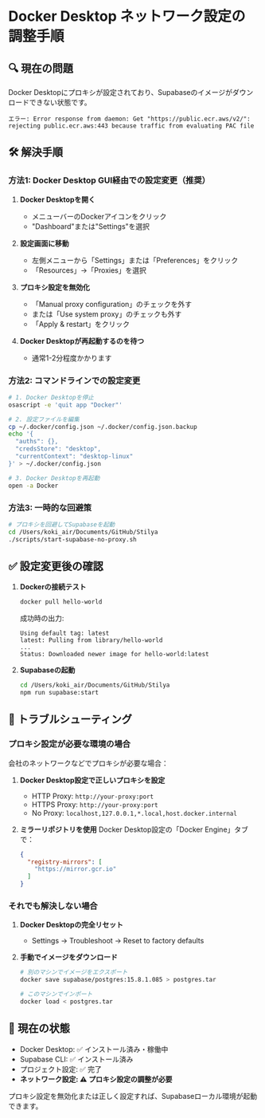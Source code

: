 # Docker Desktop ネットワーク設定の調整手順

## 🔍 現在の問題

Docker Desktopにプロキシが設定されており、Supabaseのイメージがダウンロードできない状態です。

```
エラー: Error response from daemon: Get "https://public.ecr.aws/v2/": 
rejecting public.ecr.aws:443 because traffic from evaluating PAC file
```

## 🛠️ 解決手順

### 方法1: Docker Desktop GUI経由での設定変更（推奨）

1. **Docker Desktopを開く**
   - メニューバーのDockerアイコンをクリック
   - "Dashboard"または"Settings"を選択

2. **設定画面に移動**
   - 左側メニューから「Settings」または「Preferences」をクリック
   - 「Resources」→「Proxies」を選択

3. **プロキシ設定を無効化**
   - 「Manual proxy configuration」のチェックを外す
   - または「Use system proxy」のチェックも外す
   - 「Apply & restart」をクリック

4. **Docker Desktopが再起動するのを待つ**
   - 通常1-2分程度かかります

### 方法2: コマンドラインでの設定変更

```bash
# 1. Docker Desktopを停止
osascript -e 'quit app "Docker"'

# 2. 設定ファイルを編集
cp ~/.docker/config.json ~/.docker/config.json.backup
echo '{
  "auths": {},
  "credsStore": "desktop",
  "currentContext": "desktop-linux"
}' > ~/.docker/config.json

# 3. Docker Desktopを再起動
open -a Docker
```

### 方法3: 一時的な回避策

```bash
# プロキシを回避してSupabaseを起動
cd /Users/koki_air/Documents/GitHub/Stilya
./scripts/start-supabase-no-proxy.sh
```

## ✅ 設定変更後の確認

1. **Dockerの接続テスト**
   ```bash
   docker pull hello-world
   ```
   
   成功時の出力:
   ```
   Using default tag: latest
   latest: Pulling from library/hello-world
   ...
   Status: Downloaded newer image for hello-world:latest
   ```

2. **Supabaseの起動**
   ```bash
   cd /Users/koki_air/Documents/GitHub/Stilya
   npm run supabase:start
   ```

## 🚨 トラブルシューティング

### プロキシ設定が必要な環境の場合

会社のネットワークなどでプロキシが必要な場合：

1. **Docker Desktop設定で正しいプロキシを設定**
   - HTTP Proxy: `http://your-proxy:port`
   - HTTPS Proxy: `http://your-proxy:port`
   - No Proxy: `localhost,127.0.0.1,*.local,host.docker.internal`

2. **ミラーリポジトリを使用**
   Docker Desktop設定の「Docker Engine」タブで：
   ```json
   {
     "registry-mirrors": [
       "https://mirror.gcr.io"
     ]
   }
   ```

### それでも解決しない場合

1. **Docker Desktopの完全リセット**
   - Settings → Troubleshoot → Reset to factory defaults

2. **手動でイメージをダウンロード**
   ```bash
   # 別のマシンでイメージをエクスポート
   docker save supabase/postgres:15.8.1.085 > postgres.tar
   
   # このマシンでインポート
   docker load < postgres.tar
   ```

## 📝 現在の状態

- Docker Desktop: ✅ インストール済み・稼働中
- Supabase CLI: ✅ インストール済み
- プロジェクト設定: ✅ 完了
- **ネットワーク設定: ⚠️ プロキシ設定の調整が必要**

プロキシ設定を無効化または正しく設定すれば、Supabaseローカル環境が起動できます。